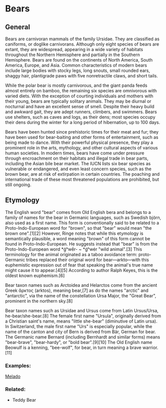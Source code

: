 # Bears
   
## General
Bears are carnivoran mammals of the family Ursidae. They are classified as caniforms, or doglike carnivorans. Although only eight species of bears are extant, they are widespread, appearing in a wide variety of habitats throughout the Northern Hemisphere and partially in the Southern Hemisphere. Bears are found on the continents of North America, South America, Europe, and Asia. Common characteristics of modern bears include large bodies with stocky legs, long snouts, small rounded ears, shaggy hair, plantigrade paws with five nonretractile claws, and short tails.

While the polar bear is mostly carnivorous, and the giant panda feeds almost entirely on bamboo, the remaining six species are omnivorous with varied diets. With the exception of courting individuals and mothers with their young, bears are typically solitary animals. They may be diurnal or nocturnal and have an excellent sense of smell. Despite their heavy build and awkward gait, they are adept runners, climbers, and swimmers. Bears use shelters, such as caves and logs, as their dens; most species occupy their dens during the winter for a long period of hibernation, up to 100 days.

Bears have been hunted since prehistoric times for their meat and fur; they have been used for bear-baiting and other forms of entertainment, such as being made to dance. With their powerful physical presence, they play a prominent role in the arts, mythology, and other cultural aspects of various human societies. In modern times, bears have come under pressure through encroachment on their habitats and illegal trade in bear parts, including the Asian bile bear market. The IUCN lists six bear species as vulnerable or endangered, and even least concern species, such as the brown bear, are at risk of extirpation in certain countries. The poaching and international trade of these most threatened populations are prohibited, but still ongoing.

## Etymology
The English word "bear" comes from Old English bera and belongs to a family of names for the bear in Germanic languages, such as Swedish björn, also used as a first name. This form is conventionally said to be related to a Proto-Indo-European word for "brown", so that "bear" would mean "the brown one".[1][2] However, Ringe notes that while this etymology is semantically plausible, a word meaning "brown" of this form cannot be found in Proto-Indo-European. He suggests instead that "bear" is from the Proto-Indo-European word *ǵʰwḗr- ~ *ǵʰwér "wild animal".[3] This terminology for the animal originated as a taboo avoidance term: proto-Germanic tribes replaced their original word for bear—arkto—with this euphemistic expression out of fear that speaking the animal's true name might cause it to appear.[4][5] According to author Ralph Keyes, this is the oldest known euphemism.[6]

Bear taxon names such as Arctoidea and Helarctos come from the ancient Greek ἄρκτος (arktos), meaning bear,[7] as do the names "arctic" and "antarctic", via the name of the constellation Ursa Major, the "Great Bear", prominent in the northern sky.[8]

Bear taxon names such as Ursidae and Ursus come from Latin Ursus/Ursa, he-bear/she-bear.[8] The female first name "Ursula", originally derived from a Christian saint's name, means "little she-bear" (diminutive of Latin ursa). In Switzerland, the male first name "Urs" is especially popular, while the name of the canton and city of Bern is derived from Bär, German for bear. The Germanic name Bernard (including Bernhardt and similar forms) means "bear-brave", "bear-hardy", or "bold bear".[9][10] The Old English name Beowulf is a kenning, "bee-wolf", for bear, in turn meaning a brave warrior.[11]
### Examples:
[Melado](/wiki/Melado)
### Related: 
* Teddy Bear
